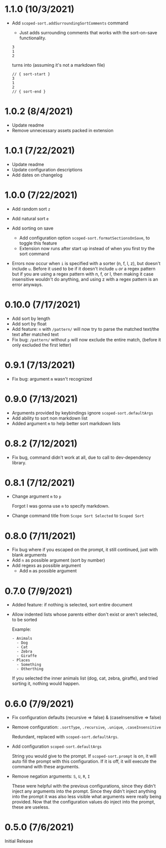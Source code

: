 # 1.1.0 (10/3/2021)

<!-- prettier-ignore -->
- Add `scoped-sort.addSurroundingSortComments` command 
  - Just adds surrounding comments that works with the sort-on-save functionality.
  
  ```
  3
  1
  2
  ```
  
  turns into (assuming it's not a markdown file)

  ```
  // { sort-start }
  3
  1
  2
  // { sort-end }
  ```

# 1.0.2 (8/4/2021)

<!-- prettier-ignore -->
- Update readme
- Remove unnecessary assets packed in extension

# 1.0.1 (7/22/2021)

<!-- prettier-ignore -->
- Update readme
- Update configuration descriptions
- Add dates on changelog

# 1.0.0 (7/22/2021)

<!-- prettier-ignore -->
- Add random sort `z`
- Add natural sort `e`
- Add sorting on save
  - Add configuration option `scoped-sort.formatSectionsOnSave`, to toggle this feature
  - Extension now runs after start up instead of when you first try the sort command
  
- Errors now occur when `i` is specified with a sorter (n, f, l, z), but doesn't
  include `u`. Before it used to be if it doesn't include `u` *or* a regex pattern
  but if you are using a regex pattern with n, f, or l, then making it case insensitive
  wouldn't do anything, and using z with a regex pattern is an error anyways.

# 0.10.0 (7/17/2021)

<!-- prettier-ignore -->
- Add sort by length
- Add sort by float
- Add feature: `n` with `/pattern/` will now try to parse the matched text/the text after matched text
- Fix bug: `/pattern/` without `p` will now exclude the entire match, (before it only excluded the first letter)

# 0.9.1 (7/13/2021)

<!-- prettier-ignore -->
- Fix bug: argument `m` wasn't recognized

# 0.9.0 (7/13/2021)

<!-- prettier-ignore -->
- Arguments provided by keybindings ignore `scoped-sort.defaultArgs`
- Add ability to sort non markdown list
- Added argument `m` to help better sort markdown lists

# 0.8.2 (7/12/2021)

<!-- prettier-ignore -->
- Fix bug, command didn't work at all, due to call to dev-dependency library.

# 0.8.1 (7/12/2021)

<!-- prettier-ignore -->
- Change argument `m` to `p`

  Forgot I was gonna use `m` to specify markdown.

- Change command title from `Scope Sort Selected` to `Scoped Sort`

# 0.8.0 (7/11/2021)

<!-- prettier-ignore -->
- Fix bug where if you escaped on the prompt, it still continued, just with blank arguments
- Add `n` as possible argument (sort by number)
- Add regexs as possible argument
  - Add `m` as possible argument

# 0.7.0 (7/9/2021)

<!-- prettier-ignore -->
- Added feature: if nothing is selected, sort entire document
- Allow indented lists whose parents either don't exist or aren't selected, to be sorted

  Example:

  ```text
  - Animals
    - Dog
    - Cat
    - Zebra
    - Giraffe
  - Places
    - Something
    - Otherthing
  ```

  If you selected the inner animals list (dog, cat, zebra, giraffe), and tried sorting it, nothing would happen.

# 0.6.0 (7/9/2021)

<!-- prettier-ignore -->
- Fix configuration defaults (recursive => false) & (caseInsensitive => false)
- Remove configuration: `.sortType`, `.recursive`, `.unique`, `.caseInsensitive`

  Redundant, replaced with `scoped-sort.defaultArgs`.
  
- Add configuration `scoped-sort.defaultArgs`

  String you would give to the prompt. If `scoped-sort.prompt` is on, it will
  auto fill the prompt with this configuration. If it is off, it will execute
  the command with these arguments.

- Remove negation arguments: `S`, `U`, `R`, `I`

  These were helpful with the previous configurations, since they didn't inject any arguments into the prompt. Since they didn't inject anything into the prompt it was also less visible what arguments were really being provided. Now that the configuration values do inject into the prompt, these are useless.

# 0.5.0 (7/6/2021)

Initial Release
